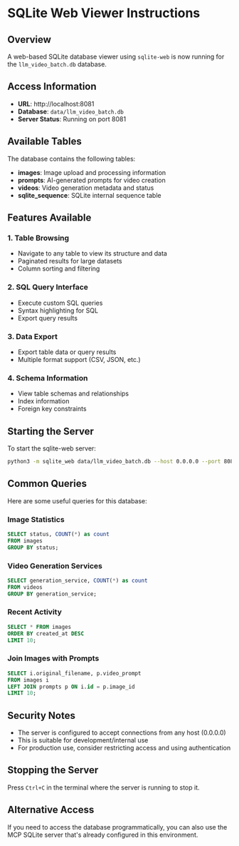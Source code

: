 # SQLite Web Viewer Instructions

## Overview
A web-based SQLite database viewer using `sqlite-web` is now running for the `llm_video_batch.db` database.

## Access Information
- **URL**: http://localhost:8081
- **Database**: `data/llm_video_batch.db`
- **Server Status**: Running on port 8081

## Available Tables
The database contains the following tables:
- **images**: Image upload and processing information
- **prompts**: AI-generated prompts for video creation
- **videos**: Video generation metadata and status
- **sqlite_sequence**: SQLite internal sequence table

## Features Available

### 1. Table Browsing
- Navigate to any table to view its structure and data
- Paginated results for large datasets
- Column sorting and filtering

### 2. SQL Query Interface
- Execute custom SQL queries
- Syntax highlighting for SQL
- Export query results

### 3. Data Export
- Export table data or query results
- Multiple format support (CSV, JSON, etc.)

### 4. Schema Information
- View table schemas and relationships
- Index information
- Foreign key constraints

## Starting the Server

To start the sqlite-web server:

```bash
python3 -m sqlite_web data/llm_video_batch.db --host 0.0.0.0 --port 8081
```

## Common Queries

Here are some useful queries for this database:

### Image Statistics
```sql
SELECT status, COUNT(*) as count 
FROM images 
GROUP BY status;
```

### Video Generation Services
```sql
SELECT generation_service, COUNT(*) as count 
FROM videos 
GROUP BY generation_service;
```

### Recent Activity
```sql
SELECT * FROM images 
ORDER BY created_at DESC 
LIMIT 10;
```

### Join Images with Prompts
```sql
SELECT i.original_filename, p.video_prompt 
FROM images i 
LEFT JOIN prompts p ON i.id = p.image_id 
LIMIT 10;
```

## Security Notes
- The server is configured to accept connections from any host (0.0.0.0)
- This is suitable for development/internal use
- For production use, consider restricting access and using authentication

## Stopping the Server
Press `Ctrl+C` in the terminal where the server is running to stop it.

## Alternative Access
If you need to access the database programmatically, you can also use the MCP SQLite server that's already configured in this environment.
